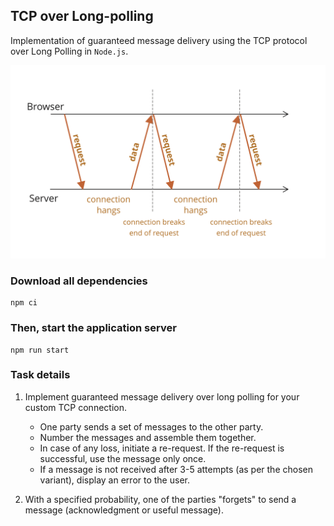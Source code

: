 ## TCP over Long-polling

Implementation of guaranteed message delivery using the TCP protocol over Long Polling in `Node.js`.

![Long-poling](./long-polling.svg)

### Download all dependencies
```
npm ci
```


### Then, start the application server
```
npm run start
```

### Task details
1. Implement guaranteed message delivery over long polling for your custom TCP connection.
   - One party sends a set of messages to the other party.
   - Number the messages and assemble them together.
   - In case of any loss, initiate a re-request. If the re-request is successful, use the message only once.
   - If a message is not received after 3-5 attempts (as per the chosen variant), display an error to the user.

2. With a specified probability, one of the parties "forgets" to send a message (acknowledgment or useful message).

